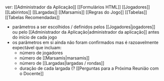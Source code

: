 ver: 
	[[Administrador da Aplicação]]
	[[Formulários HTML]]
	[[Jogadores]]
	[[Labirintos]]
	[[Largadas]]
	[[Marsamis]]
	[[Regras do Jogo]]
	[[Tabelas]]
	[[Tabelas Recomendadas]]

- parâmetros a ser escolhidos / definidos pelos [[Jogadores|jogadores]] ou pelo [[Administrador da Aplicação|administrador da aplicação]] antes do início de cada jogo
- os parâmetros em si ainda não foram confirmados mas é razoavelmente expectável que incluam:
	- número de jogadores
	- número de [[Marsamis|marsamis]]
	- número de [[Largadas|largadas / rondas]]
	- duração de cada largada (? [[Perguntas para a Próxima Reunião com o Docente]]
